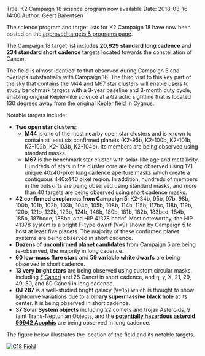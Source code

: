 Title: K2 Campaign 18 science program now available
Date: 2018-03-16 14:00
Author: Geert Barentsen

The science program and target lists for K2 Campaign 18
have now been posted on the
[approved targets & programs page](k2-approved-programs.html#campaign-18).

The Campaign 18 target list includes
<b>20,929 standard long cadence</b>
and <b>234 standard short cadence</b> targets
located towards the constellation of Cancer.

The field is almost identical to that observed during Campaign 5
and overlaps substantially with Campaign 16.
The third visit to this key part of the sky that contains the M44 and M67 star clusters will enable users to study benchmark targets with a 3-year baseline and 8-month duty cycle, enabling original Kepler-like science at a Galactic sightline that is located 130 degrees away from the original Kepler field in Cygnus.

  <p>
    Notable targets include:
    <ul>
      <li>
        <b>Two open star clusters</b>:
        <ul>
          <li>
            <b>M44</b> is one of the most nearby open star clusters
            and is known to contain at least six confirmed planets
            (K2-95b, K2-100b, K2-101b, K2-102b, K2-103b, K2-104b).
            Its members are being observed using standard masks.
          </li>
          <li>
            <b>M67</b> is the benchmark star cluster
            with solar-like age and metallicity.
            Hundreds of stars in the cluster core are being observed
            using 121 unique 40x40-pixel long cadence aperture masks
            which create a contiguous 440x440 pixel region.
            In addition, hundreds of members in the outskirts
            are being observed using standard masks,
            and more than 40 targets are being observed
            using short cadence masks.
          </li>
        </ul>
      <li>
        <b>42 confirmed exoplanets from Campaign 5</b>:
        K2-34b, 95b, 97b, 98b, 100b, 101b, 102b, 103b, 104b, 105b, 108b,
        114b, 115b, 117bc, 118b, 119b, 120b, 121b, 122b, 123b, 124b, 146b,
        180b, 181b, 182b, 183bcd, 184b, 185b, 187bcde, 188bc,
        and HIP 41378 bcdef.
        Most noteworthy, the HIP 41378 system is a bright F-type dwarf (V=9)
        shown by Campaign 5 to host at least five planets.
        The majority of these confirmed planet systems are being observed
        in short cadence.
      </li>
      <li>
        <b>Dozens of unconfirmed planet candidates</b> from Campaign 5
        are being re-observed, the majority in long cadence.
      </li>
      <li>
        <b>60 low-mass flare stars</b> and <b>59 variable white dwarfs</b>
        are being observed in short cadence.
      </li>
      <li>
        <b>13 very bright stars</b> are being observed
        using custom circular masks, including
        <a href="https://en.wikipedia.org/wiki/Zeta_Cancri">ζ Cancri</a>
        and 25 Cancri in short cadence,
        and  η, γ, X, 21, 29, 49, 50, and 60 Cancri in long cadence.
      </li>
      <li>
        <b>OJ 287</b> is a well-studied bright galaxy (V=15) which is
        thought to show lightcurve variations due to a <b>binary supermassive black hole</b> at its center.  It is being observed in short cadence.
      </li>
      <li>
        <b>37 Solar System objects</b> including
        22 comets and trojan Asteroids,
        9 faint Trans-Neptunian Objects, and the
        <b><a href="https://en.wikipedia.org/wiki/99942_Apophis">
        potentially hazardous asteroid 99942 Apophis</a></b>
        are being observed in long cadence.
      </li>
    </ul>
  </p>

The figure below illustrates the location of the field and its notable targets.

<a href="images/k2/k2-c18-field.png"><img class="img-responsive" style="max-width:500px;" src="images/k2/k2-c18-field.png" alt="C18 Field"></a>
